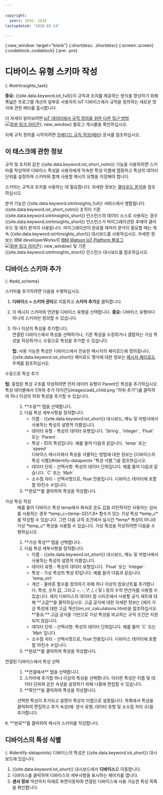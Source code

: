 ```yaml
---

copyright:
  years: 2016, 2018
lastupdated: "2018-03-14"

---
```


{:new_window: target="blank"}
{:shortdesc: .shortdesc}
{:screen:.screen}
{:codeblock:.codeblock}
{:pre: .pre}

# 디바이스 유형 스키마 작성
{: #iotrtinsights_task}

**중요:** {{site.data.keyword.iot_full}}이 규칙과 조치를 제공하는 방식을 향상하기 위해 폭넓은 프로그램 개선의 일부로 사용자의 IoT 디바이스에서 규칙을 정의하는 새로운 방식에 관한 베타를 출시합니다.  

더 자세히 알아보려면 [IoT 데이터에서 규칙 정의를 위한 다른 접근 방법 ![외부 링크 아이콘](../../icons/launch-glyph.svg "외부 링크 아이콘")](https://developer.ibm.com/iotplatform/2018/03/01/alternative-approach-defining-rules-iot-data/){: new_window} 블로그 게시물을 확인하십시오.  

자체 규칙 정의를 시작하려면 [임베디드 규칙 작성(베타)](information_management/im_rules.html) 문서를 참조하십시오.

## 이 태스크에 관한 정보

규칙 및 조치와 같은 {{site.data.keyword.iot_short_notm}} 기능을 사용하려면 스키마를 작성하여 디바이스 특성을 사용자에게 익숙한 특성 이름에 맵핑하고 특성의 데이터 단위를 설정하며 스키마와 함께 사용할 메시지 유형을 지정해야 합니다.

스키마는 규칙과 조치를 사용하는 데 필요합니다. 자세한 정보는 [클라우드 분석](cloud_analytics.html#rules)을 참조하십시오.

분석 기능은 {{site.data.keyword.iotrtinsights_full}} 서비스에서 병합됩니다. {{site.data.keyword.iot_short_notm}} 조직이 기존 {{site.data.keyword.iotrtinsights_short}} 인스턴스의 데이터 소스로 사용되는 경우 {{site.data.keyword.iotrtinsights_short}} 인스턴스가 마이그레이션된 후에야 클라우드 및 에지 분석이 사용됩니다. 마이그레이션이 완료될 때까지 분석이 필요할 때는 계속 {{site.data.keyword.iotrtinsights_short}} 대시보드를 사용하십시오. 자세한 정보는 IBM developerWorks의 [IBM Watson IoT Platform 블로그 ![외부 링크 아이콘](../../icons/launch-glyph.svg "외부 링크 아이콘")](https://developer.ibm.com/iotplatform/2016/04/28/iot-real-time-insights-and-watson-iot-platform-a-match-made-in-heaven/){: new_window} 및 기존 {{site.data.keyword.iotrtinsights_short}} 인스턴스 대시보드를 참조하십시오.  

## 디바이스 스키마 추가
{: #add_schema}

스키마를 추가하려면 다음을 수행하십시오.  
1. **디바이스 > 스키마 관리**로 이동하고 **스키마 추가**를 클릭합니다.  
2. 이 메시지 스키마와 연관될 디바이스 유형을 선택합니다. **중요:** 디바이스 유형마다 하나의 스키마만 정의할 수 있습니다.

3. 하나 이상의 특성을 추가합니다.  
연결된 디바이스에서 특성을 선택하거나, 기존 특성을 수정하거나 결합하는 가상 특성을 작성하거나, 수동으로 특성을 추가할 수 있습니다.  

    **팁:** 사용 가능한 특성은 디바이스에서 전송한 메시지의 페이로드에 정의됩니다. {{site.data.keyword.iot_short}} 페이로드 형식에 대한 정보는 [메시지 페이로드](reference/mqtt/index.html#message-payload "메시지 페이로드.") 주제를 참조하십시오.   
  <dl>
  <dt>수동으로 특성 추가</dt>
  <p><b>팁:</b> 중첩된 특성 구조를 작성하려면 먼저 데이터 유형이 Parent인 특성을 추가하십시오. 특성 테이블에서 ![하위 추가 아이콘](images/add_child.png "하위 추가")를 클릭하여 하나 이상의 하위 특성을 추가할 수 있습니다.</p>
  <dd>
  <ol>
    <li>**수동** 탭을 선택합니다.</li>
    <li>다음 특성 세부사항을 정의합니다.
    <ul>  
      <li>이름 - {{site.data.keyword.iot_short}} 대시보드, 메뉴 및 마법사에서 사용하는 특성의 설명적 이름입니다.</li>
      <li>데이터 유형 - 특성의 데이터 유형입니다.  
   `String`, `Integer`, `Float` 또는 `Parent`.</li>
   <!--<li>Event - A specific event to collect data for. Leave blank to collect for all events.</li>-->
   <li>특성 - ID의 특성입니다. 예를 들어 다음과 같습니다.  
 `temp` 또는 `speed`  </br> 디바이스 메시지에서 특성을 식별하는 방법에 대한 정보는 [디바이스의 특성 식별](#identify-datapoints "특성 식별.")을 참조하십시오.</li>
  <li>데이터 단위 - 선택사항: 특성의 데이터 단위입니다. 예를 들어 다음과 같습니다.  
     `C` 또는 `Mph`  </li>
     <li> 소수점 자리 - 선택사항으로, float 전용입니다. 디바이스 데이터에 포함할 10진수 수입니다.</li>
    </ul>
    </li>
    <li>**완료**를 클릭하여 특성을 작성합니다.</li>
  </ol>
  </dd>
  <dt>가상 특성 작성</dt>
  <dd> 예를 들어 디바이스 특성 temp에서 화씨로 온도 값을 리턴하지만 사용자는 섭씨를 사용하는 경우 *temp_c=(temp-32)/1.8* 함수가 있는 가상 특성 *temp_c*를 작성할 수 있습니다. 그런 다음 규칙 조건에서 실시간 *temp* 특성이 아니라 가상 *temp_c* 특성을 사용할 수 있습니다.  
  가상 특성을 작성하려면 다음을 수행하십시오.
  <ol>
    <li>**가상 특성** 탭을 선택합니다.</li>  
    <li>다음 특성 세부사항을 정의합니다.
    <ul>
    <li>이름 - {{site.data.keyword.iot_short}} 대시보드, 메뉴 및 마법사에서 사용하는 특성의 설명적 이름입니다.</li>
    <li>데이터 유형 - 특성의 데이터 유형입니다.  
 `Float` 또는 `Integer`.</li>
 <li>특성 - 가상 특성의 특성 ID입니다. 예를 들어 다음과 같습니다.  
`temp_virt`</li>
    <li>계산 - 올바른 함수를 정의하기 위해 하나 이상의 컴포넌트를 추가합니다. 특성, 숫자 값, 그리고 +, -, \*, /, ( 및 ) 등의 수학 연산자를 사용할 수 있습니다.  
    에지 디바이스의 데이터 점 시리즈에서 사용할 공식 세트에 대해 **고급**을 클릭하십시오. 고급 공식에 대한 자세한 정보는 [에지 가상 특성에 대한 고급 계산](im_vir_calculations.html)을 참조하십시오.  
    **중요:** 고급 공식을 기반으로 가상 특성을 비교하는 규칙 조건은 지원되지 않습니다.</li>
    <li>데이터 단위 - 선택사항: 특성의 데이터 단위입니다. 예를 들어 `C` 또는 `Mph`입니다.</li>
    <li> 소수점 자리 - 선택사항으로, float 전용입니다. 디바이스 데이터에 포함할 10진수 수입니다.</li>
   </ul>
   </li>
   <li>**완료**를 클릭하여 특성을 작성합니다.</li>
  </ol>
  </dd>
  <dt>연결된 디바이스에서 특성 선택</dt>
  <dd>
  <ol>
    <li>**연결에서** 탭을 선택합니다.</li>  
    <li>스키마에 추가할 하나 이상의 특성을 선택합니다. 이러한 특성은 이름 및 데이터 단위와 같은 속성을 설정하기 위해 나중에 편집할 수 있습니다.  
<!--**Important:** Each property must be unique for a schema. If you select multiple occurrences of the same property for different events, only one of the selected properties is added to the schema.</li>-->
  <li>**확인**을 클릭하여 특성을 작성합니다.</li>
  </ol>
  </dd>
    <dd>선택한 특성이 추가되고 설명이 특성의 이름으로 설정됩니다. 목록에서 특성을 클릭하여 편집하고 추가 속성(예: 센서 유형, 데이터 유형 및 소수점 자리 수)을 추가합니다.</dd>
  </dl>
8. **완료**를 클릭하여 메시지 스키마를 작성합니다.

## 디바이스의 특성 식별
{: #identify-datapoints}
   디바이스의 특성은 {{site.data.keyword.iot_short}} 대시보드에 있습니다.

1. {{site.data.keyword.iot_short}} 대시보드에서 **디바이스**로 이동합니다.
2. 디바이스를 클릭하여 디바이스의 세부사항을 표시하는 페이지를 엽니다.
3. **센서 정보** 섹션까지 아래로 화면이동하여 연결된 디바이스에 사용 가능한 특성 목록을 확인합니다.
